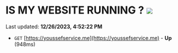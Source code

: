 # IS MY WEBSITE RUNNING ? [![](https://img.shields.io/static/v1?label=Sponsor&message=%E2%9D%A4&logo=GitHub&color=%23fe8e86)](https://github.com/sponsors/<username>)

Last updated: **12/26/2023, 4:52:22 PM**

- `GET` [https://youssefservice.me](https://youssefservice.me) - **Up** (948ms)
